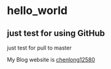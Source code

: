 # hello_world
## just test for using GitHub

just test for pull to master

My Blog website is [chenlong12580](http://blog.csdn.net/chenlong12580)

